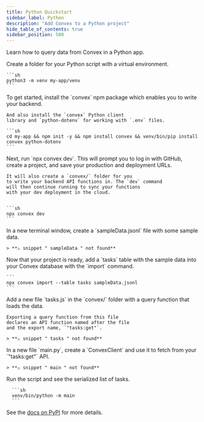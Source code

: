 ```yaml
---
title: Python Quickstart
sidebar_label: Python
description: "Add Convex to a Python project"
hide_table_of_contents: true
sidebar_position: 500
---
```





Learn how to query data from Convex in a Python app.

<StepByStep>
  <Step title="Create a Python script folder">
    Create a folder for your Python script
    with a virtual environment.

    ```sh
    python3 -m venv my-app/venv
    ```

  </Step>
  <Step title="Install the Convex client and server libraries">
    To get started, install the `convex` npm
    package which enables you to write your
    backend.

    And also install the `convex` Python client
    library and `python-dotenv` for working with `.env` files.

    ```sh
    cd my-app && npm init -y && npm install convex && venv/bin/pip install convex python-dotenv
    ```

  </Step>
  <Step title="Set up a Convex dev deployment">
    Next, run `npx convex dev`. This
    will prompt you to log in with GitHub,
    create a project, and save your production and deployment URLs.

    It will also create a `convex/` folder for you
    to write your backend API functions in. The `dev` command
    will then continue running to sync your functions
    with your dev deployment in the cloud.


    ```sh
    npx convex dev
    ```

  </Step>

  <Step title="Create sample data for your database">
    In a new terminal window, create a `sampleData.jsonl`
    file with some sample data.

    > **⚠ snippet " sampleData " not found**

  </Step>

  <Step title="Add the sample data to your database">
    Now that your project is ready, add a `tasks` table
    with the sample data into your Convex database with
    the `import` command.

    ```
    npx convex import --table tasks sampleData.jsonl
    ```

  </Step>

  <Step title="Expose a database query">
    Add a new file `tasks.js` in the `convex/` folder
    with a query function that loads the data.

    Exporting a query function from this file
    declares an API function named after the file
    and the export name, `"tasks:get"`.

    > **⚠ snippet " tasks " not found**

  </Step>

  <Step title="Create a script to load data from Convex">
    In a new file `main.py`, create a `ConvexClient` and use it
    to fetch from your `"tasks:get"` API.
    
    > **⚠ snippet " main " not found**

  </Step>

  <Step title="Run the script">
      Run the script 
      and see the serialized list of tasks.

      ```sh
      venv/bin/python -m main
      ```

  </Step>

</StepByStep>

See the [docs on PyPI](https://pypi.org/project/convex/) for more details.
